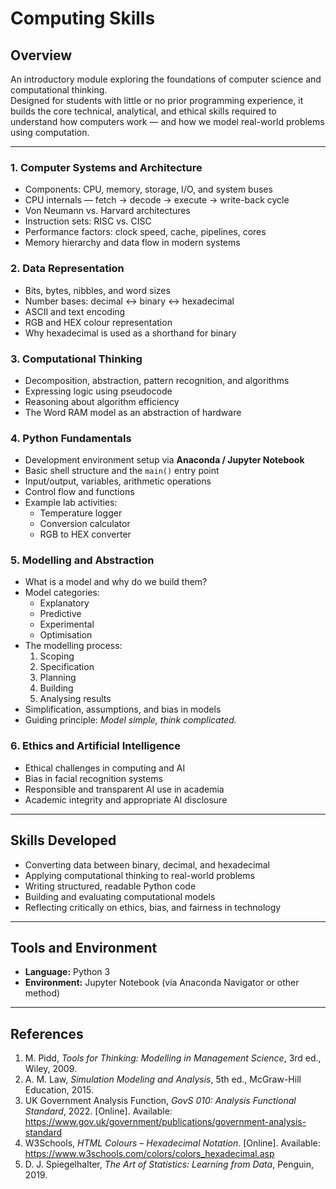 # Computing Skills

## Overview
An introductory module exploring the foundations of computer science and computational thinking.  
Designed for students with little or no prior programming experience, it builds the core technical, analytical, and ethical skills required to understand how computers work — and how we model real-world problems using computation.

---

### 1. Computer Systems and Architecture
- Components: CPU, memory, storage, I/O, and system buses  
- CPU internals — fetch → decode → execute → write-back cycle  
- Von Neumann vs. Harvard architectures  
- Instruction sets: RISC vs. CISC  
- Performance factors: clock speed, cache, pipelines, cores  
- Memory hierarchy and data flow in modern systems  

### 2. Data Representation
- Bits, bytes, nibbles, and word sizes  
- Number bases: decimal ↔ binary ↔ hexadecimal  
- ASCII and text encoding  
- RGB and HEX colour representation  
- Why hexadecimal is used as a shorthand for binary  

### 3. Computational Thinking
- Decomposition, abstraction, pattern recognition, and algorithms  
- Expressing logic using pseudocode  
- Reasoning about algorithm efficiency  
- The Word RAM model as an abstraction of hardware  

### 4. Python Fundamentals
- Development environment setup via **Anaconda / Jupyter Notebook**  
- Basic shell structure and the `main()` entry point  
- Input/output, variables, arithmetic operations  
- Control flow and functions  
- Example lab activities:
  - Temperature logger  
  - Conversion calculator  
  - RGB to HEX converter  

### 5. Modelling and Abstraction
- What is a model and why do we build them?  
- Model categories:
  - Explanatory  
  - Predictive  
  - Experimental  
  - Optimisation  
- The modelling process:
  1. Scoping  
  2. Specification  
  3. Planning  
  4. Building  
  5. Analysing results  
- Simplification, assumptions, and bias in models  
- Guiding principle: *Model simple, think complicated.*

### 6. Ethics and Artificial Intelligence
- Ethical challenges in computing and AI  
- Bias in facial recognition systems  
- Responsible and transparent AI use in academia  
- Academic integrity and appropriate AI disclosure  

---

## Skills Developed
- Converting data between binary, decimal, and hexadecimal  
- Applying computational thinking to real-world problems  
- Writing structured, readable Python code  
- Building and evaluating computational models  
- Reflecting critically on ethics, bias, and fairness in technology  

---

## Tools and Environment
- **Language:** Python 3  
- **Environment:** Jupyter Notebook (via Anaconda Navigator or other method)  

---

## References
1. M. Pidd, *Tools for Thinking: Modelling in Management Science*, 3rd ed., Wiley, 2009.  
2. A. M. Law, *Simulation Modeling and Analysis*, 5th ed., McGraw-Hill Education, 2015.  
3. UK Government Analysis Function, *GovS 010: Analysis Functional Standard*, 2022. [Online]. Available: https://www.gov.uk/government/publications/government-analysis-standard  
4. W3Schools, *HTML Colours – Hexadecimal Notation*. [Online]. Available: https://www.w3schools.com/colors/colors_hexadecimal.asp  
5. D. J. Spiegelhalter, *The Art of Statistics: Learning from Data*, Penguin, 2019.  